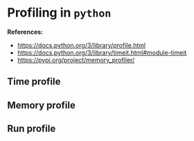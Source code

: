 # Profiling in `python`

**References:**
- https://docs.python.org/3/library/profile.html
- https://docs.python.org/3/library/timeit.html#module-timeit
- https://pypi.org/project/memory_profiler/



## Time profile



## Memory profile



## Run profile



